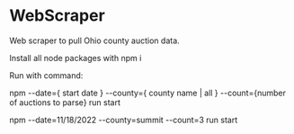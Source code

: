 ﻿# WebScraper

Web scraper to pull Ohio county auction data.

Install all node packages with npm i

Run with command:

npm --date={ start date } --county={ county name | all } --count={number of auctions to parse} run start

npm --date=11/18/2022 --county=summit --count=3 run start
